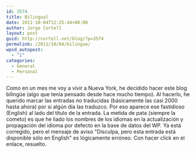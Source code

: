 ```yaml
---
id: 3574
title: Bilingual
date: 2011-10-04T12:25:44+00:00
author: Jorge Cortell
layout: post
guid: http://cortell.net/blog/?p=3574
permalink: /2011/10/04/bilingue/
wpsd_autopost:
  - "1"
categories:
  - General
  - Personal
---
```

Como en un mes me voy a vivir a Nueva York, he decidido hacer este blog bilingüe (algo que tenía pensado desde hace mucho tiempo). Al hacerlo, he querido marcar las entradas no traducidas (básicamente las casi 2000 hasta ahora) por si algún día las traduzco. Por eso aparece ese fastidioso (English) al lado del título de la entrada. La metida de pata (siempre la cometo) es que he liado los nombres de los idiomas en la actualización y propagación del idioma por defecto en la base de datos del WP. Ya está corregido, pero el mensaje de aviso "Disculpa, pero esta entrada está disponible sólo en English" es lógicamente erróneo. Con hacer click en el enlace, resuelto.